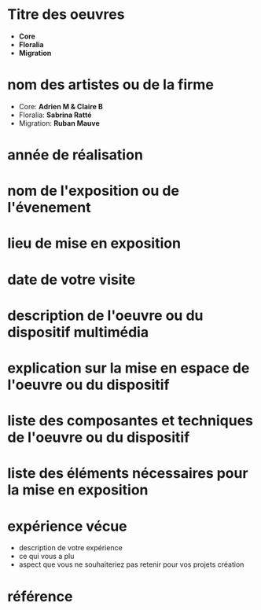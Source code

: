 # Titre des oeuvres
- **Core**
- **Floralia**
- **Migration**
# nom des artistes ou de la firme
- Core: **Adrien M & Claire B**
- Floralia: **Sabrina Ratté**
- Migration: **Ruban Mauve** 
# année de réalisation

# nom de l'exposition ou de l'évenement
# lieu de mise en exposition
# date de votre visite
# description de l'oeuvre ou du dispositif multimédia
# explication sur la mise en espace de l'oeuvre ou du dispositif
# liste des composantes et techniques de l'oeuvre ou du dispositif
# liste des éléments nécessaires pour la mise en exposition
# expérience vécue
- description de votre expérience
- ce qui vous a plu
- aspect que vous ne souhaiteriez pas retenir pour vos projets création
# référence
